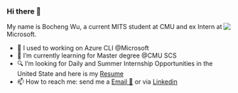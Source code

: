 ### Hi there 👋

<img align="right" src="https://github-readme-stats.vercel.app/api?username=wu5bocheng&show_icons=true&icon_color=0366d6&text_color=24292e&bg_color=ffffff&hide_title=true" />


My name is Bocheng Wu, a current MITS student at CMU and ex Intern at Microsoft. 

- 🔭 I used to working on Azure CLI @Microsoft
- 🌱 I’m currently learning for Master degree @CMU SCS
- 🔍 I’m looking for Daily and Summer Internship Opportunities in the United State and here is my [Resume](https://raw.githubusercontent.com/wu5bocheng/learning_notes/main/Resume.pdf)
- 📫 How to reach me: send me a [Email 📧](mailto:wu5bocheng@gmail.com) or via [Linkedin](https://www.linkedin.com/in/wu5bocheng/?locale=en_US)
